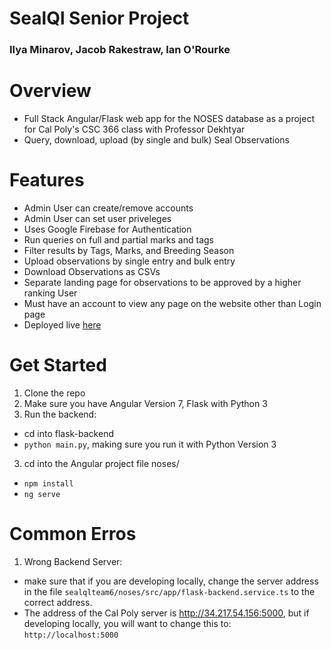 # SealQl Senior Project
### Ilya Minarov, Jacob Rakestraw, Ian O'Rourke
Overview
=================
* Full Stack Angular/Flask web app for the NOSES database as a project for Cal Poly's CSC 366 class with 
Professor Dekhtyar
* Query, download, upload (by single and bulk) Seal Observations

Features
=================
* Admin User can create/remove accounts
* Admin User can set user priveleges
* Uses Google Firebase for Authentication
* Run queries on full and partial marks and tags
* Filter results by Tags, Marks, and Breeding Season
* Upload observations by single entry and bulk entry
* Download Observations as CSVs
* Separate landing page for observations to be approved by a higher ranking User
* Must have an account to view any page on the website other than Login page
* Deployed live [here](http://34.217.54.156)

Get Started
=================
1. Clone the repo
2. Make sure you have Angular Version 7, Flask with Python 3
4. Run the backend:
* cd into flask-backend
* `python main.py`, making sure you run it with Python Version 3
3. cd into the Angular project file noses/
* `npm install`
* `ng serve`


Common Erros
=================
1. Wrong Backend Server:
* make sure that if you are developing locally, change the server address in the file `sealqlteam6/noses/src/app/flask-backend.service.ts` to the correct address. 
* The address of the Cal Poly server is http://34.217.54.156:5000, but if developing locally, you will want to change this to: `http://localhost:5000`

